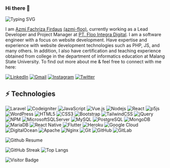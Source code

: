 ### Hi there 👋 
![Typing SVG](https://readme-typing-svg.demolab.com?font=Fira+Code&weight=100&size=15&duration=2500&pause=1000&color=FF8787&vCenter=true&width=435&lines=I'm+Software+Developer;I'm+Freelancer;I'm+UI%2FUX+Designer;I'm+Photographer)

I am [Azmi Fachriza Firdaus](https://fachrizadaus.com/) [(azmi-floo)](https://github.com/azmi-floo), currently working as a Lead Developer and Project Manager at [PT. Floo Integra Digital](https://floo.id/). I am a software engineer with a focus on website development. Have expertise and experience with website development technologies such as PHP, JS, and many others. In addition, I also have certification and teaching experience obtained from college in the department of informatics education at Malang State University. To find out more about me & feel free to connect with me here:

[![LinkedIn](https://img.shields.io/badge/linkedin-%230077B5.svg?style=flat&logo=linkedin&logoColor=white)](https://www.linkedin.com/in/azmi-fachriza/)
[![Gmail](https://img.shields.io/badge/Gmail-D14836?style=flat&logo=gmail&logoColor=white)](mailto:fachrizaazmi@gmail.com)
[![Instagram](https://img.shields.io/badge/Instagram-%23E4405F.svg?style=flat&logo=Instagram&logoColor=white)](https://www.instagram.com/fachriza_daus/)
[![Twitter](https://img.shields.io/badge/Twitter-%231DA1F2.svg?style=flat&logo=Twitter&logoColor=white)
](https://twitter.com/AzmiFachriza)
<!-- [![Notion](https://img.shields.io/badge/My%20Notion%20Profile-%2337352F.svg?style=flat&logo=Notion&logoColor=white)](https://fachrizadaus.notion.site/Hi-I-m-Azmi-Fachriza-Firdaus-75059b5968024d1fbddde3524e89de37) -->


## ⚡ Technologies

![Laravel](https://img.shields.io/badge/-Laravel-white?style=flat&logo=laravel)
![Codeigniter](https://img.shields.io/badge/-Codeigniter-black?style=flat&logo=codeigniter)
![JavaScript](https://img.shields.io/badge/-JavaScript-black?style=flat&logo=javascript)
![Vue.js](https://img.shields.io/badge/vuejs-%2335495e.svg?style=flat&logo=vuedotjs&logoColor=%234FC08D)
![Nodejs](https://img.shields.io/badge/-Nodejs-black?style=flat&logo=Node.js)
![React](https://img.shields.io/badge/React-%2335495e.svg?style=flat&logo=react&logoColor=%2361dbfb)
![p5js](https://img.shields.io/badge/p5.js-ED225D?style=flat&logo=p5.js&logoColor=FFFFFF)
![WordPress](https://img.shields.io/badge/WordPress-%23117AC9.svg?style=flat&logo=WordPress&logoColor=white)
![HTML5](https://img.shields.io/badge/-HTML5-E34F26?style=flat&logo=html5&logoColor=white)
![CSS3](https://img.shields.io/badge/-CSS3-1572B6?style=flat&logo=css3)
![Bootstrap](https://img.shields.io/badge/-Bootstrap-563D7C?style=flat&logo=bootstrap)
![TailwindCSS](https://img.shields.io/badge/tailwindcss-%2338B2AC.svg?style=flat&logo=tailwind-css&logoColor=white)
![jQuery](https://img.shields.io/badge/jquery-%230769AD.svg?style=flat&logo=jquery&logoColor=white)
![NPM](https://img.shields.io/badge/NPM-%23CB3837.svg?style=flat&logo=npm&logoColor=white)
![MicrosoftSQLServer](https://img.shields.io/badge/Microsoft%20SQL%20Server-CC2927?style=flat&logo=microsoft%20sql%20server&logoColor=white)
![MySQL](https://img.shields.io/badge/-MySQL-black?style=flat&logo=mysql)
![PostgreSQL](https://img.shields.io/badge/-PostgreSQL-336791?style=flat&logo=postgresql)
![MongoDB](https://img.shields.io/badge/-MongoDB-black?style=flat&logo=mongodb)
![MariaDB](https://img.shields.io/badge/MariaDB-003545?style=flat&logo=mariadb&logoColor=white)
![React Native](https://img.shields.io/badge/React%20Native-%2320232a.svg?style=flat&logo=react&logoColor=%2361DAFB)
![Flutter](https://img.shields.io/badge/Flutter-%2302569B.svg?style=flat&logo=Flutter&logoColor=white)
![Heroku](https://img.shields.io/badge/-Heroku-430098?style=flat&logo=heroku)
![Google Cloud](https://img.shields.io/badge/GoogleCloud-%234285F4.svg?style=flat&logo=google-cloud&logoColor=white)
![DigitalOcean](https://img.shields.io/badge/DigitalOcean-%230167ff.svg?style=flat&logo=digitalOcean&logoColor=white)
![Apache](https://img.shields.io/badge/apache-%23D42029.svg?style=flat&logo=apache&logoColor=white)
![Nginx](https://img.shields.io/badge/nginx-%23009639.svg?style=flat&logo=nginx&logoColor=white)
![Git](https://img.shields.io/badge/-Git-black?style=flat&logo=git)
![GitHub](https://img.shields.io/badge/-GitHub-181717?style=flat&logo=github)
![GitLab](https://img.shields.io/badge/-GitLab-FCA121?style=flat&logo=gitlab)

![Github Resume](http://github-profile-summary-cards.vercel.app/api/cards/profile-details?username=azmi-floo&theme=vue)

![GitHub Streak](https://streak-stats.demolab.com/?user=azmi-floo)
![Top Langs](https://github-readme-stats.vercel.app/api/top-langs/?username=fachrizadaus&langs_count=8&layout=compact)


![Visitor Badge](https://visitor-badge.laobi.icu/badge?page_id=fachrizadaus)
